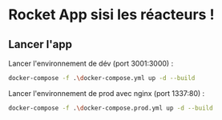 # Rocket App sisi les réacteurs !

## Lancer l'app

Lancer l'environnement de dév (port 3001:3000) :
```bash
docker-compose -f .\docker-compose.yml up -d --build
```

Lancer l'environnement de prod avec nginx (port 1337:80) :
```bash
docker-compose -f .\docker-compose.prod.yml up -d --build
```

